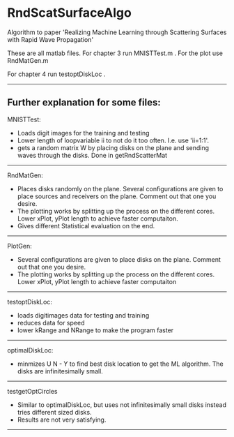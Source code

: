 # RndScatSurfaceAlgo
Algorithm to paper 'Realizing Machine Learning through Scattering Surfaces with Rapid Wave Propagation'

These are all matlab files.
For chapter 3 run MNISTTest.m . 
For the plot use RndMatGen.m

For chapter 4 run testoptDiskLoc . 

---------------------------------------------------
Further explanation for some files:
---------------------------------------------------
MNISTTest:
- Loads digit images for the training and testing
- Lower length of loopvariable ii to not do it too often. I.e. use 'ii=1:1'.
- gets a random matrix W by placing disks on the plane and sending waves through the disks. Done in getRndScatterMat
---------------------------------------------------
RndMatGen:
- Places disks randomly on the plane. Several configurations are given to place sources and receivers on the plane. Comment out that one you desire.
- The plotting works by splitting up the process on the different cores. Lower xPlot, yPlot length to achieve faster computaiton.
- Gives different Statistical evaluation on the end.
---------------------------------------------------
PlotGen:
- Several configurations are given to place disks on the plane. Comment out that one you desire.
- The plotting works by splitting up the process on the different cores. Lower xPlot, yPlot length to achieve faster computaiton
---------------------------------------------------
testoptDiskLoc:
- loads digitimages data for testing and training
- reduces data for speed
- lower kRange and NRange to make the program faster
---------------------------------------------------
optimalDiskLoc:
- minmizes   U N - Y   to find best disk location to get the ML algorithm. The disks are infinitesimally small.
---------------------------------------------------
testgetOptCircles
- Similar to optimalDiskLoc, but uses not infinitesimally small disks instead tries different sized disks.
- Results are not very satisfying.
---------------------------------------------------
